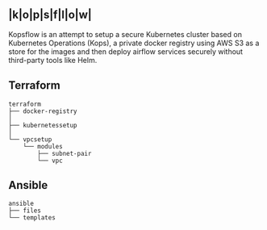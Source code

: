 
|k|o|p|s|f|l|o|w|
------------------


Kopsflow is an attempt to setup a secure Kubernetes cluster 
based on Kubernetes Operations (Kops), a private docker
registry using AWS S3 as a store for the images and then
deploy airflow services securely without third-party tools
like Helm.



Terraform
---------

```
terraform
├── docker-registry
│  
├── kubernetessetup
│
└── vpcsetup
    └── modules
        ├── subnet-pair
        └── vpc
```




Ansible
--------

```
ansible
├── files
└── templates
```
